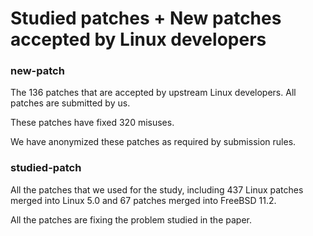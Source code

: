 # Studied patches + New patches accepted by Linux developers

### new-patch

The 136 patches that are accepted by upstream Linux developers. All patches are submitted by us.

These patches have fixed 320 misuses.

We have anonymized these patches as required by submission rules.

### studied-patch

All the patches that we used for the study, including 437 Linux patches merged into Linux 5.0
and 67 patches merged into FreeBSD 11.2.

All the patches are fixing the problem studied in the paper.
